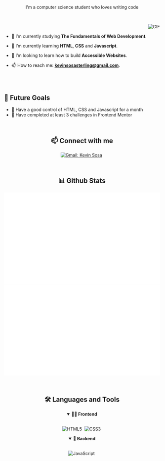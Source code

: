 <!-- Banner 20232A -->

<p align="center">
I'm a computer science student who loves writing code 
</p>

##

<br>

<!--- Web illustrations by Storyset ( https://storyset.com/web ) --->
<!---<img align="right" alt="GIF" src="https://user-images.githubusercontent.com/90595158/224520261-cac35362-4a70-4108-85c8-260ac8e0b0bd.svg#gh-dark-mode-only" width="360px"/>
<img align="right" alt="GIF" src="https://user-images.githubusercontent.com/90595158/224520109-e00b8f1e-08c9-4316-9920-ea4e88701a61.svg#gh-light-mode-only" width="360px"/>--->
<img align="right" alt="GIF" src="https://storyset.com/illustration/code-typing/bro/animate?share=62231"/>



<br>



- 🔭 I’m currently studying **The Fundamentals of Web Development**.

- 🌱 I’m currently learning **HTML**, **CSS** and **Javascript**.

- 🤝 I’m looking to learn how to build **Accessible Websites**.

- 📫 How to reach me: **kevinsosasterling@gmail.com**.



<br>
<br>

## 🎯 Future Goals

- 🌟 Have a good control of HTML, CSS and Javascript for a month
- 🚩 Have completed at least 3 challenges in Frontend Mentor

<br>

<h2 align="center">📫 Connect with me</h2>

<div align = "center">
    
[![Gmail: Kevin Sosa](https://img.shields.io/badge/-gmail-red?style=for-the-badge&logo=Gmail&logoColor=white&link=mailto:kevinsosasterling@gmail.com)](mailto:kevinsosasterling@gmail.com)&nbsp;
  
</div>

<br>
<h2 align="center">📊 Github Stats</h2>

<div align = "center">

![Stats Overview](https://raw.githubusercontent.com/KevSSter/github-stats/master/generated/overview.svg#gh-dark-mode-only)
![Most Used Languages](https://raw.githubusercontent.com/KevSSter/github-stats/master/generated/languages.svg#gh-dark-mode-only)

</div>
<br>



<div align = "center">

<h2 align="center">🛠️ Languages and Tools</h2>

<details open>
<summary><b>🏄‍♂️ Frontend</b></summary>
<br>
  
![HTML5](https://img.shields.io/badge/-HTML5-E34F26?style=for-the-badge&logo=html5&logoColor=white)&nbsp;
![CSS3](https://img.shields.io/badge/-CSS3-1572B6?style=for-the-badge&logo=css3)&nbsp;
</details>

<details open>
<summary><b>🧰 Backend</b></summary>
<br>

![JavaScript](https://img.shields.io/badge/Javascript-F7DF1E.svg?style=for-the-badge&logo=javascript&logoColor=black)&nbsp;
</details>
